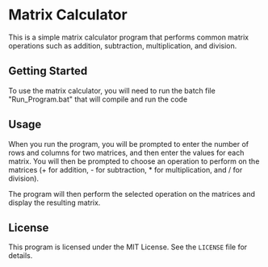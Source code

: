 # Matrix Calculator

This is a simple matrix calculator program that performs common matrix operations such as addition, subtraction, multiplication, and division.

## Getting Started

To use the matrix calculator, you will need to run the batch file "Run_Program.bat" that will compile and run the code 

## Usage

When you run the program, you will be prompted to enter the number of rows and columns for two matrices, and then enter the values for each matrix. You will then be prompted to choose an operation to perform on the matrices (+ for addition, - for subtraction, * for multiplication, and / for division).

The program will then perform the selected operation on the matrices and display the resulting matrix.


## License

This program is licensed under the MIT License. See the `LICENSE` file for details.
